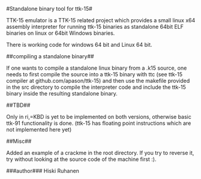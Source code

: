 #Standalone binary tool for ttk-15#

TTK-15 emulator is a TTK-15 related project which provides a small linux x64 assembly interpreter for running ttk-15 binaries as standalone 64bit ELF binaries on linux or 64bit Windows binaries.

There is working code for windows 64 bit and Linux 64 bit.

##compiling a standalone binary##

If one wants to compile a standalone linux binary from a .k15 source, one needs to first compile the source into a ttk-15 binary with ttc (see ttk-15 compiler at github.com/apason/ttk-15) and then use the makefile provided in the src directory to compile the interpreter code and include the ttk-15 binary inside the resulting standalone binary.

##TBD##

Only in ri,=KBD is yet to be implemented on both versions, otherwise basic ttk-91 functionality is done. (ttk-15 has floating point instructions which are not implemented here yet)


##Misc##

Added an example of a crackme in the root directory. If you try to reverse it, try without looking at the source code of the machine first :).

###author###
Hiski Ruhanen

